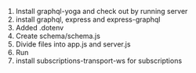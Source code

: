 1. Install graphql-yoga and check out by running server
2. install graphql, express and express-graphql
3. Added .dotenv
4. Create schema/schema.js
5. Divide files into app.js and server.js
6. Run
7. install subscriptions-transport-ws for subscriptions
